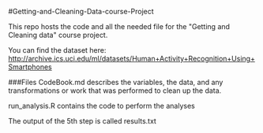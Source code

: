 #Getting-and-Cleaning-Data-course-Project

This repo hosts the code and all the needed file for the "Getting and Cleaning data" course project.

You can find the dataset here: http://archive.ics.uci.edu/ml/datasets/Human+Activity+Recognition+Using+Smartphones


###Files
CodeBook.md describes the variables, the data, and any transformations or work that was performed to clean up the data.

run_analysis.R contains the code to perform the analyses

The output of the 5th step is called results.txt
